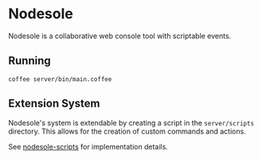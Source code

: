 # Nodesole

Nodesole is a collaborative web console tool with scriptable events.

## Running

```shell
coffee server/bin/main.coffee
```

## Extension System

Nodesole's system is extendable by creating a script in the `server/scripts` directory.  This allows
for the creation of custom commands and actions.

See [nodesole-scripts](https://github.com/cjsaylor/nodesole-scripts) for implementation details.